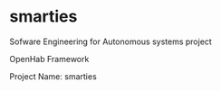# smarties
Sofware Engineering for Autonomous systems project

OpenHab Framework

Project Name: smarties
